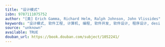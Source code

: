 ```yaml
---
title: "设计模式"
isbn: 9787111075752
author: "[美] Erich Gamma, Richard Helm, Ralph Johnson, John Vlissides"
keywords: "设计模式, 软件工程, 计算机, 编程, 软件开发, 软件设计, 程序设计, design"
source: "unknown"
available: TRUE
douban_url: https://book.douban.com/subject/1052241/
---
```

